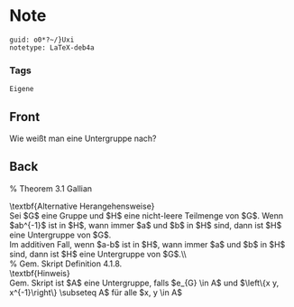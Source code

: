 # Note
```
guid: o0*?~/}Uxi
notetype: LaTeX-deb4a
```

### Tags
```
Eigene
```

## Front
Wie weißt man eine Untergruppe nach?

## Back
% Theorem 3.1 Gallian<div>
</div><div>\textbf{Alternative Herangehensweise}</div><div>
</div><div>Sei $G$ eine Gruppe und $H$ eine nicht-leere Teilmenge von $G$. Wenn $ab^{-1}$ ist in $H$, wann immer $a$ und $b$ in $H$ sind, dann ist $H$ eine Untergruppe von $G$. </div><div>
</div><div>Im additiven Fall, wenn $a-b$ ist in $H$, wann immer $a$ und $b$ in $H$ sind, dann ist $H$ eine Untergruppe von $G$.\\</div><div>
</div><div><div>% Gem. Skript Definition 4.1.8.
</div><div>
</div><div>\textbf{Hinweis}</div><div>
</div><div>Gem. Skript ist $A$ eine Untergruppe, falls $e_{G} \in A$ und $\left\{x y, x^{-1}\right\} \subseteq A$ für alle $x, y \in A$</div></div>
